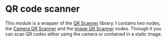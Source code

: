 # QR code scanner
This module is a wrapper of the [QR Scanner](https://github.com/nimiq/qr-scanner#readme) library. I contains two nodes, the [Camera QR Scanner]() and the [Image QR Scanner]() nodes. Through it you can scan QR codes either using the camera or contained in a static image.